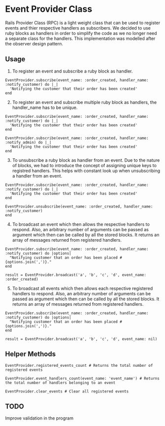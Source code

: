 # Event Provider Class

Rails Provider Class (RPC) is a light weight class that can be used to register events and thier respective handlers as subscribers. We decided to use ruby blocks as handlers in order to simplify the code as we no longer need a separate class for the handlers. This implementation was modelled after the observer design pattern.

## Usage

1. To register an event and subscribe a ruby block as handler.

```
EventProvider.subscribe(event_name: :order_created, handler_name: :notify_customer) do |_|
  'Notifying the customer that their order has been created'
end
```

2. To register an event and subscribe multiple ruby block as handlers, the handler_name has to be unique.

```
EventProvider.subscribe(event_name: :order_created, handler_name: :notify_customer) do |_|
  'Notifying the customer that their order has been created'
end

EventProvider.subscribe(event_name: :order_created, handler_name: :notify_admin) do |_|
  'Notifying the customer that their order has been created'
end
```

3. To unsubscribe a ruby block as handler from an event. Due to the nature of blocks, we had to introduce the concept of assigning unique keys to registred handlers. This helps with constant look up when unsubscribing a handler from an event.

```
EventProvider.subscribe(event_name: :order_created, handler_name: :notify_customer) do |_|
  'Notifying the customer that their order has been created'
end

EventProvider.unsubscribe(event_name: :order_created, handler_name: :notify_customer)
end
```

4. To broadcast an event which then allows the respective handlers to respond. Also, an arbitrary number of arguments can be passed as argument which then can be called by all the stored blocks. It returns an array of messages returned from registered handlers.

```
EventProvider.subscribe(event_name: :order_created, handler_name: :notify_customer) do |options|
  "Notifying customer that an order has been placed #{options.join(',')}."
end

result = EventProvider.broadcast('a', 'b', 'c', 'd', event_name: :order_created)
```

5. To broadcast all events which then allows each respective registered handlers to respond. Also, an arbitrary number of arguments can be passed as argument which then can be called by all the stored blocks. It returns an array of messages returned from registered handlers.

```
EventProvider.subscribe(event_name: :order_created, handler_name: :notify_customer) do |options|
  "Notifying customer that an order has been placed #{options.join(',')}."
end

result = EventProvider.broadcast('a', 'b', 'c', 'd', event_name: nil)
```

## Helper Methods
```
EventProvider.registered_events_count # Returns the total number of registered events

EventProvider.event_handlers_count(event_name: 'event_name') # Returns the total number of handlers belonging to an event

EventProvider.clear_events # Clear all registered events
```

## TODO
Improve validation in the program
